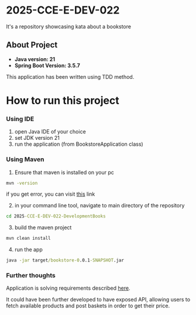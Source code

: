 # 2025-CCE-E-DEV-022
It's a repository showcasing kata about a bookstore


## About Project

* __Java version: 21__
* __Spring Boot Version: 3.5.7__

This application has been written using TDD method.

# How to run this project

### Using IDE

1. open Java IDE of your choice
2. set JDK version 21
3. run the application (from BookstoreApplication class)

### Using Maven

1. Ensure that maven is installed on your pc 
```cmd
mvn -version 
```
if you get error, you can visit [this](https://www.baeldung.com/install-maven-on-windows-linux-mac) link

2. in your command line tool, navigate to main directory of the repository
```cmd
cd 2025-CCE-E-DEV-022-DevelopmentBooks
```
3. build the maven project
```cmd
mvn clean install
```
4. run the app
```cmd
java -jar target/bookstore-0.0.1-SNAPSHOT.jar
```

### Further thoughts

Application is solving requirements described [here](https://stephane-genicot.github.io/DevelopmentBooks.html).

It could have been further developed to have exposed API, allowing users to fetch available products and 
post baskets in order to get their price.


